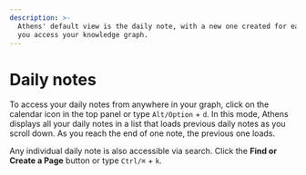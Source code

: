```yaml
---
description: >-
  Athens' default view is the daily note, with a new one created for each day
  you access your knowledge graph.
---
```


# Daily notes

To access your daily notes from anywhere in your graph, click on the calendar icon in the top panel or type `Alt/Option` + `d`. In this mode, Athens displays all your daily notes in a list that loads previous daily notes as you scroll down. As you reach the end of one note, the previous one loads.

Any individual daily note is also accessible via search. Click the **Find or Create a Page** button or type `Ctrl/⌘` + `k`.

